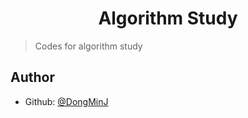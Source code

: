 <h1 align="center">Algorithm Study</h1>
<p>
</p>

> Codes for algorithm study

## Author

* Github: [@DongMinJ](https://github.com/adsad100)